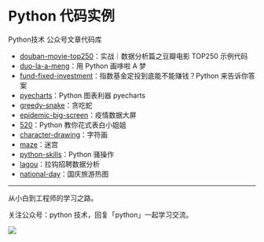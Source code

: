 # Python 代码实例

Python技术 公众号文章代码库

+ [douban-movie-top250](https://github.com/JustDoPython/python-examples/tree/master/doudou/2020-02-20-douban-movie-top250)：实战｜数据分析篇之豆瓣电影 TOP250 示例代码
+ [duo-la-a-meng](https://github.com/JustDoPython/python-examples/tree/master/doudou/2020-03-27-duo-la-a-meng)：用 Python 画哆啦 A 梦
+ [fund-fixed-investment](https://github.com/JustDoPython/python-examples/tree/master/doudou/2020-03-27-found)：指数基金定投到底能不能赚钱？Python 来告诉你答案
+ [pyecharts](https://github.com/JustDoPython/python-examples/tree/master/doudou/2020-03-27-pyechars)：Python 图表利器 pyecharts
+ [greedy-snake](https://github.com/JustDoPython/python-examples/tree/master/doudou/2020-04-04-greedy-snake)：贪吃蛇
+ [epidemic-big-screen](https://github.com/JustDoPython/python-examples/tree/master/doudou/2020-04-20-epidemic-big-screen)：疫情数据大屏
+ [520](https://github.com/JustDoPython/python-examples/tree/master/doudou/2020-05-17-520)：Python 教你花式表白小姐姐
+ [character-drawing](https://github.com/JustDoPython/python-examples/tree/master/doudou/2020-05-17-character-drawing)：字符画
+ [maze](https://github.com/JustDoPython/python-examples/tree/master/doudou/2020-06-12-maze)：迷宫
+ [python-skills](https://github.com/JustDoPython/python-examples/tree/master/doudou/2020-06-19-skills)：Python 骚操作
+ [lagou](https://github.com/JustDoPython/python-examples/tree/master/doudou/2020-07-13-lagou)：拉钩招聘数据分析
+ [national-day](https://github.com/JustDoPython/python-examples/tree/master/doudou/2020-10-13-national-day)：国庆旅游热图

---

从小白到工程师的学习之路。

关注公众号：python 技术，回复「python」一起学习交流。

![](http://favorites.ren/assets/images/python.jpg)
